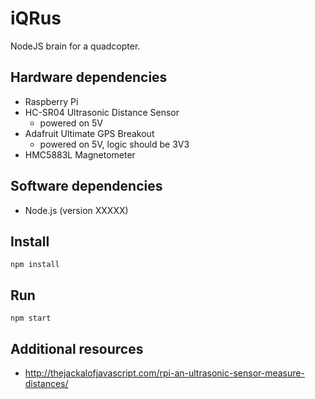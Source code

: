 iQRus
=====

NodeJS brain for a quadcopter.

Hardware dependencies
---------------------

- Raspberry Pi
- HC-SR04 Ultrasonic Distance Sensor
    - powered on 5V
- Adafruit Ultimate GPS Breakout
    - powered on 5V, logic should be 3V3
- HMC5883L Magnetometer

Software dependencies
---------------------

- Node.js (version XXXXX)

Install
-------

    npm install

Run
---

    npm start

Additional resources
--------------------

- http://thejackalofjavascript.com/rpi-an-ultrasonic-sensor-measure-distances/